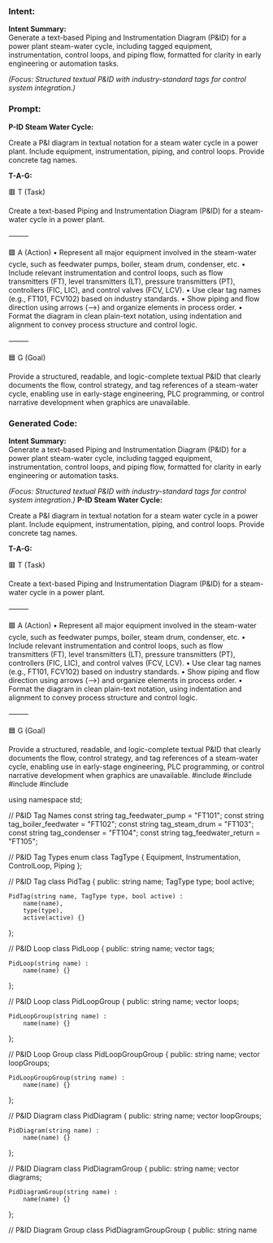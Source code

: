 ### Intent:
**Intent Summary:**  
Generate a text-based Piping and Instrumentation Diagram (P&ID) for a power plant steam-water cycle, including tagged equipment, instrumentation, control loops, and piping flow, formatted for clarity in early engineering or automation tasks.  

*(Focus: Structured textual P&ID with industry-standard tags for control system integration.)*

### Prompt:
**P-ID Steam Water Cycle:**

Create a P&I diagram in textual notation for a steam water cycle in a power plant. Include equipment, instrumentation, piping, and control loops. Provide concrete tag names.


**T-A-G:**

🟥 T (Task)

Create a text-based Piping and Instrumentation Diagram (P&ID) for a steam-water cycle in a power plant.

⸻

🟩 A (Action)
	•	Represent all major equipment involved in the steam-water cycle, such as feedwater pumps, boiler, steam drum, condenser, etc.
	•	Include relevant instrumentation and control loops, such as flow transmitters (FT), level transmitters (LT), pressure transmitters (PT), controllers (FIC, LIC), and control valves (FCV, LCV).
	•	Use clear tag names (e.g., FT101, FCV102) based on industry standards.
	•	Show piping and flow direction using arrows (-->) and organize elements in process order.
	•	Format the diagram in clean plain-text notation, using indentation and alignment to convey process structure and control logic.

⸻

🟦 G (Goal)

Provide a structured, readable, and logic-complete textual P&ID that clearly documents the flow, control strategy, and tag references of a steam-water cycle, enabling use in early-stage engineering, PLC programming, or control narrative development when graphics are unavailable.

### Generated Code:
**Intent Summary:**  
Generate a text-based Piping and Instrumentation Diagram (P&ID) for a power plant steam-water cycle, including tagged equipment, instrumentation, control loops, and piping flow, formatted for clarity in early engineering or automation tasks.  

*(Focus: Structured textual P&ID with industry-standard tags for control system integration.)*
**P-ID Steam Water Cycle:**

Create a P&I diagram in textual notation for a steam water cycle in a power plant. Include equipment, instrumentation, piping, and control loops. Provide concrete tag names.


**T-A-G:**

🟥 T (Task)

Create a text-based Piping and Instrumentation Diagram (P&ID) for a steam-water cycle in a power plant.

⸻

🟩 A (Action)
	•	Represent all major equipment involved in the steam-water cycle, such as feedwater pumps, boiler, steam drum, condenser, etc.
	•	Include relevant instrumentation and control loops, such as flow transmitters (FT), level transmitters (LT), pressure transmitters (PT), controllers (FIC, LIC), and control valves (FCV, LCV).
	•	Use clear tag names (e.g., FT101, FCV102) based on industry standards.
	•	Show piping and flow direction using arrows (-->) and organize elements in process order.
	•	Format the diagram in clean plain-text notation, using indentation and alignment to convey process structure and control logic.

⸻

🟦 G (Goal)

Provide a structured, readable, and logic-complete textual P&ID that clearly documents the flow, control strategy, and tag references of a steam-water cycle, enabling use in early-stage engineering, PLC programming, or control narrative development when graphics are unavailable.
#include <iostream>
#include <string>
#include <vector>
#include <map>

using namespace std;

// P&ID Tag Names
const string tag_feedwater_pump = "FT101";
const string tag_boiler_feedwater = "FT102";
const string tag_steam_drum = "FT103";
const string tag_condenser = "FT104";
const string tag_feedwater_return = "FT105";

// P&ID Tag Types
enum class TagType {
    Equipment,
    Instrumentation,
    ControlLoop,
   Piping
};

// P&ID Tag
class PidTag {
public:
    string name;
    TagType type;
    bool active;

    PidTag(string name, TagType type, bool active) :
        name(name),
        type(type),
        active(active) {}
};

// P&ID Loop
class PidLoop {
public:
    string name;
    vector<PidTag> tags;

    PidLoop(string name) :
        name(name) {}
};

// P&ID Loop
class PidLoopGroup {
public:
    string name;
    vector<PidLoop> loops;

    PidLoopGroup(string name) :
        name(name) {}
};

// P&ID Loop Group
class PidLoopGroupGroup {
public:
    string name;
    vector<PidLoopGroup> loopGroups;

    PidLoopGroupGroup(string name) :
        name(name) {}
};

// P&ID Diagram
class PidDiagram {
public:
    string name;
    vector<PidLoopGroup> loopGroups;

    PidDiagram(string name) :
        name(name) {}
};

// P&ID Diagram
class PidDiagramGroup {
public:
    string name;
    vector<PidDiagram> diagrams;

    PidDiagramGroup(string name) :
        name(name) {}
};

// P&ID Diagram Group
class PidDiagramGroupGroup {
public:
    string name
